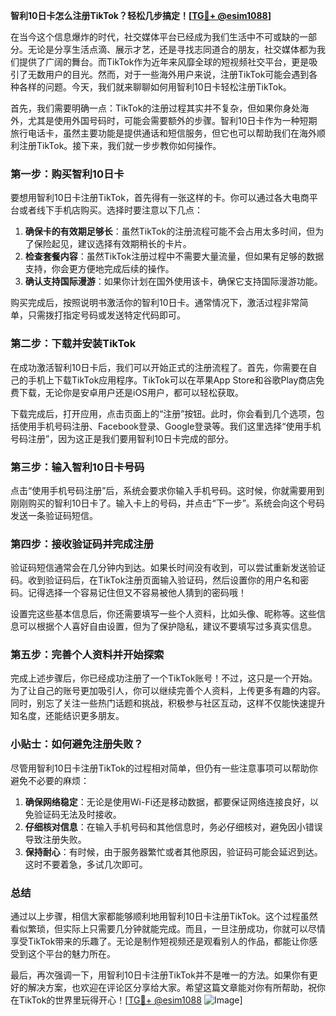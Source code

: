**智利10日卡怎么注册TikTok？轻松几步搞定！[[TG💪+ @esim1088](https://t.me/s/esim1088)]**

在当今这个信息爆炸的时代，社交媒体平台已经成为我们生活中不可或缺的一部分。无论是分享生活点滴、展示才艺，还是寻找志同道合的朋友，社交媒体都为我们提供了广阔的舞台。而TikTok作为近年来风靡全球的短视频社交平台，更是吸引了无数用户的目光。然而，对于一些海外用户来说，注册TikTok可能会遇到各种各样的问题。今天，我们就来聊聊如何用智利10日卡轻松注册TikTok。

首先，我们需要明确一点：TikTok的注册过程其实并不复杂，但如果你身处海外，尤其是使用外国号码时，可能会需要额外的步骤。智利10日卡作为一种短期旅行电话卡，虽然主要功能是提供通话和短信服务，但它也可以帮助我们在海外顺利注册TikTok。接下来，我们就一步步教你如何操作。

### 第一步：购买智利10日卡

要想用智利10日卡注册TikTok，首先得有一张这样的卡。你可以通过各大电商平台或者线下手机店购买。选择时要注意以下几点：

1. **确保卡的有效期足够长**：虽然TikTok的注册流程可能不会占用太多时间，但为了保险起见，建议选择有效期稍长的卡片。
2. **检查套餐内容**：虽然TikTok注册过程中不需要大量流量，但如果有足够的数据支持，你会更方便地完成后续的操作。
3. **确认支持国际漫游**：如果你计划在国外使用该卡，确保它支持国际漫游功能。

购买完成后，按照说明书激活你的智利10日卡。通常情况下，激活过程非常简单，只需拨打指定号码或发送特定代码即可。

### 第二步：下载并安装TikTok

在成功激活智利10日卡后，我们可以开始正式的注册流程了。首先，你需要在自己的手机上下载TikTok应用程序。TikTok可以在苹果App Store和谷歌Play商店免费下载，无论你是安卓用户还是iOS用户，都可以轻松获取。

下载完成后，打开应用，点击页面上的“注册”按钮。此时，你会看到几个选项，包括使用手机号码注册、Facebook登录、Google登录等。我们这里选择“使用手机号码注册”，因为这正是我们要用智利10日卡完成的部分。

### 第三步：输入智利10日卡号码

点击“使用手机号码注册”后，系统会要求你输入手机号码。这时候，你就需要用到刚刚购买的智利10日卡了。输入卡上的号码，并点击“下一步”。系统会向这个号码发送一条验证码短信。

### 第四步：接收验证码并完成注册

验证码短信通常会在几分钟内到达。如果长时间没有收到，可以尝试重新发送验证码。收到验证码后，在TikTok注册页面输入验证码，然后设置你的用户名和密码。记得选择一个容易记住但又不容易被他人猜到的密码哦！

设置完这些基本信息后，你还需要填写一些个人资料，比如头像、昵称等。这些信息可以根据个人喜好自由设置，但为了保护隐私，建议不要填写过多真实信息。

### 第五步：完善个人资料并开始探索

完成上述步骤后，你已经成功注册了一个TikTok账号！不过，这只是一个开始。为了让自己的账号更加吸引人，你可以继续完善个人资料，上传更多有趣的内容。同时，别忘了关注一些热门话题和挑战，积极参与社区互动，这样不仅能快速提升知名度，还能结识更多朋友。

### 小贴士：如何避免注册失败？

尽管用智利10日卡注册TikTok的过程相对简单，但仍有一些注意事项可以帮助你避免不必要的麻烦：

1. **确保网络稳定**：无论是使用Wi-Fi还是移动数据，都要保证网络连接良好，以免验证码无法及时接收。
2. **仔细核对信息**：在输入手机号码和其他信息时，务必仔细核对，避免因小错误导致注册失败。
3. **保持耐心**：有时候，由于服务器繁忙或者其他原因，验证码可能会延迟到达。这时不要着急，多试几次即可。

### 总结

通过以上步骤，相信大家都能够顺利地用智利10日卡注册TikTok。这个过程虽然看似繁琐，但实际上只需要几分钟就能完成。而且，一旦注册成功，你就可以尽情享受TikTok带来的乐趣了。无论是制作短视频还是观看别人的作品，都能让你感受到这个平台的魅力所在。

最后，再次强调一下，用智利10日卡注册TikTok并不是唯一的方法。如果你有更好的解决方案，也欢迎在评论区分享给大家。希望这篇文章能对你有所帮助，祝你在TikTok的世界里玩得开心！[[TG💪+ @esim1088](https://t.me/s/esim1088) ![Image](https://i.postimg.cc/4NQfJmqS/Snipaste-2025-05-13-00-14-12.png)]